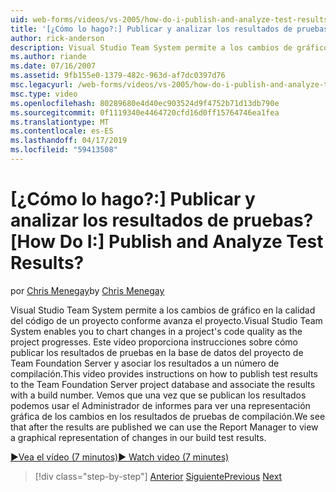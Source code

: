 ```yaml
---
uid: web-forms/videos/vs-2005/how-do-i-publish-and-analyze-test-results
title: '[¿Cómo lo hago?:] Publicar y analizar los resultados de pruebas? | Microsoft Docs'
author: rick-anderson
description: Visual Studio Team System permite a los cambios de gráfico en la calidad del código de un proyecto conforme avanza el proyecto. Este vídeo proporciona instrucciones sobre cómo Publ...
ms.author: riande
ms.date: 07/16/2007
ms.assetid: 9fb155e0-1379-482c-963d-af7dc0397d76
msc.legacyurl: /web-forms/videos/vs-2005/how-do-i-publish-and-analyze-test-results
msc.type: video
ms.openlocfilehash: 80289680e4d40ec903524d9f4752b71d13db790e
ms.sourcegitcommit: 0f1119340e4464720cfd16d0ff15764746ea1fea
ms.translationtype: MT
ms.contentlocale: es-ES
ms.lasthandoff: 04/17/2019
ms.locfileid: "59413508"
---
```

# <a name="how-do-i-publish-and-analyze-test-results"></a><span data-ttu-id="918a0-105">[¿Cómo lo hago?:] Publicar y analizar los resultados de pruebas?</span><span class="sxs-lookup"><span data-stu-id="918a0-105">[How Do I:] Publish and Analyze Test Results?</span></span>

<span data-ttu-id="918a0-106">por [Chris Menegay](https://twitter.com/CMenegay)</span><span class="sxs-lookup"><span data-stu-id="918a0-106">by [Chris Menegay](https://twitter.com/CMenegay)</span></span>

<span data-ttu-id="918a0-107">Visual Studio Team System permite a los cambios de gráfico en la calidad del código de un proyecto conforme avanza el proyecto.</span><span class="sxs-lookup"><span data-stu-id="918a0-107">Visual Studio Team System enables you to chart changes in a project's code quality as the project progresses.</span></span> <span data-ttu-id="918a0-108">Este vídeo proporciona instrucciones sobre cómo publicar los resultados de pruebas en la base de datos del proyecto de Team Foundation Server y asociar los resultados a un número de compilación.</span><span class="sxs-lookup"><span data-stu-id="918a0-108">This video provides instructions on how to publish test results to the Team Foundation Server project database and associate the results with a build number.</span></span> <span data-ttu-id="918a0-109">Vemos que una vez que se publican los resultados podemos usar el Administrador de informes para ver una representación gráfica de los cambios en los resultados de pruebas de compilación.</span><span class="sxs-lookup"><span data-stu-id="918a0-109">We see that after the results are published we can use the Report Manager to view a graphical representation of changes in our build test results.</span></span>

[<span data-ttu-id="918a0-110">&#9654;Vea el vídeo (7 minutos)</span><span class="sxs-lookup"><span data-stu-id="918a0-110">&#9654; Watch video (7 minutes)</span></span>](https://channel9.msdn.com/Blogs/ASP-NET-Site-Videos/how-do-i-publish-and-analyze-test-results)

> [!div class="step-by-step"]
> <span data-ttu-id="918a0-111">[Anterior](how-do-i-use-generic-tests.md)
> [Siguiente](how-do-i-discover-application-changes-prior-to-deployment.md)</span><span class="sxs-lookup"><span data-stu-id="918a0-111">[Previous](how-do-i-use-generic-tests.md)
[Next](how-do-i-discover-application-changes-prior-to-deployment.md)</span></span>
